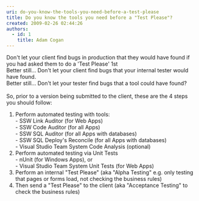 ```yaml
---
uri: do-you-know-the-tools-you-need-before-a-test-please
title: Do you know the tools you need before a "Test Please"?
created: 2009-02-26 02:44:26
authors:
  - id: 1
    title: Adam Cogan
---
```





<span class='intro'> Don't let your client find bugs in production that they would have found if you had asked them to do a 'Test Please' 1st<br>
Better still... Don't let your client find bugs that your internal tester would have found.<br>
Better still... Don't let your t​ester find bugs that a tool could have found?<br>
<br>
So, prior to a version being submitted to the client, these are the 4 steps you should follow&#58; 
 </span>


  <ol>
    <li>Perform automated testing with tools&#58;<br>
    - SSW Link Auditor (for Web Apps) <br>
    - SSW Code Auditor (for all Apps)<br>
    - SSW SQL Auditor (for all Apps with databases)<br>
    - SSW SQL Deploy's Reconcile (for all Apps with databases)&#160;<br>
    - Visual Studio Team System Code Analysis (optional) </li>
    <li>Perform automated testing via Unit Tests <br>
    - nUnit (for Windows Apps), or<br>
    - Visual Studio Team System Unit Tests (for Web Apps) </li>
    <li>Perform an internal &quot;Test Please&quot; (aka &quot;Alpha Testing&quot; e.g. only testing that pages or forms load, not checking the business rules) </li>
    <li>Then send a &quot;Test Please&quot; to the client (aka &quot;Acceptance Testing&quot; to check the business rules) </li>
</ol>



